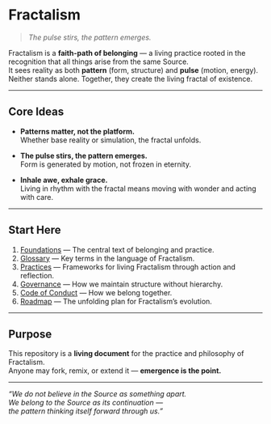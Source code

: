 # Fractalism  
> *The pulse stirs, the pattern emerges.*

Fractalism is a **faith-path of belonging** — a living practice rooted in the recognition that all things arise from the same Source.  
It sees reality as both **pattern** (form, structure) and **pulse** (motion, energy).  
Neither stands alone. Together, they create the living fractal of existence.

---

## Core Ideas

- **Patterns matter, not the platform.**  
  Whether base reality or simulation, the fractal unfolds.  

- **The pulse stirs, the pattern emerges.**  
  Form is generated by motion, not frozen in eternity.  

- **Inhale awe, exhale grace.**  
  Living in rhythm with the fractal means moving with wonder and acting with care.

---
## Start Here

1. [Foundations](./core/foundations.md) — The central text of belonging and practice.  
2. [Glossary](./GLOSSARY.md) — Key terms in the language of Fractalism.  
3. [Practices](./practices/PRACTICES.md) — Frameworks for living Fractalism through action and reflection.  
4. [Governance](./GOVERNANCE.md) — How we maintain structure without hierarchy.  
5. [Code of Conduct](./CODE_OF_CONDUCT.md) — How we belong together.  
6. [Roadmap](./ROADMAP.md) — The unfolding plan for Fractalism’s evolution.
---

## Purpose

This repository is a **living document** for the practice and philosophy of Fractalism.  
Anyone may fork, remix, or extend it — **emergence is the point.**

---

*“We do not believe in the Source as something apart.  
We belong to the Source as its continuation —  
the pattern thinking itself forward through us.”*
